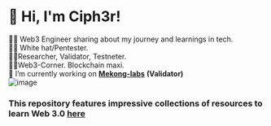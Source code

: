 <!-- Level 3: Add custom code -->
# 👋 Hi, I'm Ciph3r!
👨‍💻 Web3 Engineer sharing about my journey and learnings in tech.<br/>
👨‍💻 White hat/Pentester.<br/>
👨‍💻Researcher, Validator, Testneter.<br/>
👨‍💻Web3-Corner. Blockchain maxi.<br/>
🔭 I’m currently working on [**Mekong-labs**](https://github.com/Mekong-labs) **(Validator)**<br/>
![image](https://github.com/user-attachments/assets/cb8e3243-f3dd-4abc-bb63-8f4e5a17bede)

### This repository features impressive collections of resources to learn Web 3.0 [**here**](https://github.com/DZayee/DZayee/blob/main/asset)

